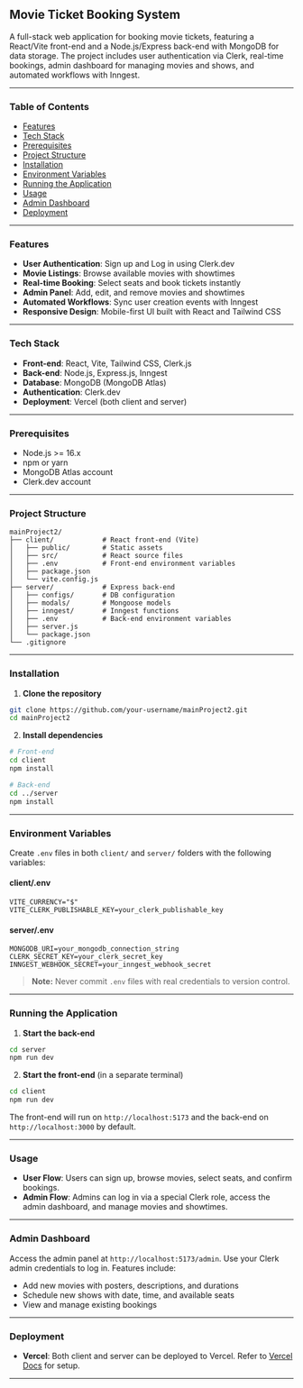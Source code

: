 ## Movie Ticket Booking System

A full-stack web application for booking movie tickets, featuring a React/Vite front-end and a Node.js/Express back-end with MongoDB for data storage. The project includes user authentication via Clerk, real-time bookings, admin dashboard for managing movies and shows, and automated workflows with Inngest.

---

### Table of Contents

* [Features](#features)
* [Tech Stack](#tech-stack)
* [Prerequisites](#prerequisites)
* [Project Structure](#project-structure)
* [Installation](#installation)
* [Environment Variables](#environment-variables)
* [Running the Application](#running-the-application)
* [Usage](#usage)
* [Admin Dashboard](#admin-dashboard)
* [Deployment](#deployment)


---

### Features

* **User Authentication**: Sign up and Log in using Clerk.dev
* **Movie Listings**: Browse available movies with showtimes
* **Real-time Booking**: Select seats and book tickets instantly
* **Admin Panel**: Add, edit, and remove movies and showtimes
* **Automated Workflows**: Sync user creation events with Inngest
* **Responsive Design**: Mobile-first UI built with React and Tailwind CSS

---

### Tech Stack

* **Front-end**: React, Vite, Tailwind CSS, Clerk.js
* **Back-end**: Node.js, Express.js, Inngest
* **Database**: MongoDB (MongoDB Atlas)
* **Authentication**: Clerk.dev
* **Deployment**: Vercel (both client and server)

---

### Prerequisites

* Node.js >= 16.x
* npm or yarn
* MongoDB Atlas account
* Clerk.dev account

---

### Project Structure

```
mainProject2/
├── client/            # React front-end (Vite)
│   ├── public/        # Static assets
│   ├── src/           # React source files
│   ├── .env           # Front-end environment variables
│   ├── package.json
│   └── vite.config.js
├── server/            # Express back-end
│   ├── configs/       # DB configuration
│   ├── modals/        # Mongoose models
│   ├── inngest/       # Inngest functions
│   ├── .env           # Back-end environment variables
│   ├── server.js
│   └── package.json
└── .gitignore
```

---

### Installation

1. **Clone the repository**

```bash
git clone https://github.com/your-username/mainProject2.git
cd mainProject2
```

2. **Install dependencies**

```bash
# Front-end
cd client
npm install

# Back-end
cd ../server
npm install
```

---

### Environment Variables

Create `.env` files in both `client/` and `server/` folders with the following variables:

#### client/.env

```
VITE_CURRENCY="$"
VITE_CLERK_PUBLISHABLE_KEY=your_clerk_publishable_key
```

#### server/.env

```
MONGODB_URI=your_mongodb_connection_string
CLERK_SECRET_KEY=your_clerk_secret_key
INNGEST_WEBHOOK_SECRET=your_inngest_webhook_secret
```

> **Note:** Never commit `.env` files with real credentials to version control.

---

### Running the Application

1. **Start the back-end**

```bash
cd server
npm run dev
```

2. **Start the front-end** (in a separate terminal)

```bash
cd client
npm run dev
```

The front-end will run on `http://localhost:5173` and the back-end on `http://localhost:3000` by default.

---

### Usage

* **User Flow**: Users can sign up, browse movies, select seats, and confirm bookings.
* **Admin Flow**: Admins can log in via a special Clerk role, access the admin dashboard, and manage movies and showtimes.

---

### Admin Dashboard

Access the admin panel at `http://localhost:5173/admin`. Use your Clerk admin credentials to log in. Features include:

* Add new movies with posters, descriptions, and durations
* Schedule new shows with date, time, and available seats
* View and manage existing bookings

---

### Deployment

* **Vercel**: Both client and server can be deployed to Vercel. Refer to [Vercel Docs](https://vercel.com/docs) for setup.

---

